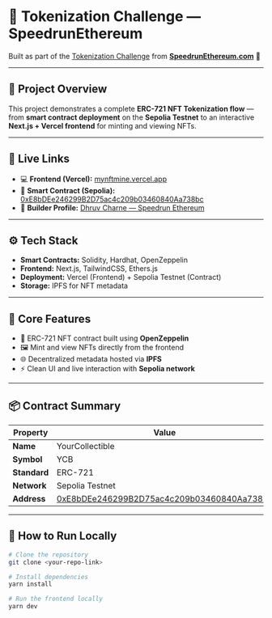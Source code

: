 # 🎯 Tokenization Challenge — SpeedrunEthereum

Built as part of the [Tokenization Challenge](https://speedrunethereum.com/challenge/tokenization) from **[SpeedrunEthereum.com](https://speedrunethereum.com/)** 🚀

---

## 🧱 Project Overview

This project demonstrates a complete **ERC-721 NFT Tokenization flow** — from **smart contract deployment** on the **Sepolia Testnet** to an interactive **Next.js + Vercel frontend** for minting and viewing NFTs.

---

## 🔗 Live Links

- 💻 **Frontend (Vercel):** [mynftmine.vercel.app](https://mynftmine.vercel.app/)
- 📜 **Smart Contract (Sepolia):** [0xE8bDEe246299B2D75ac4c209b03460840Aa738bc](https://sepolia.etherscan.io/address/0xE8bDEe246299B2D75ac4c209b03460840Aa738bc)
- 👤 **Builder Profile:** [Dhruv Charne — Speedrun Ethereum](https://speedrunethereum.com/builders/0x337c6Cc82221266B951f773E1AbD81eA0354ff25)

---

## ⚙️ Tech Stack

- **Smart Contracts:** Solidity, Hardhat, OpenZeppelin
- **Frontend:** Next.js, TailwindCSS, Ethers.js
- **Deployment:** Vercel (Frontend) + Sepolia Testnet (Contract)
- **Storage:** IPFS for NFT metadata

---

## 🧩 Core Features

- 🔐 ERC-721 NFT contract built using **OpenZeppelin**
- 🖼️ Mint and view NFTs directly from the frontend
- 🌐 Decentralized metadata hosted via **IPFS**
- ⚡ Clean UI and live interaction with **Sepolia network**

---

## 📦 Contract Summary

| Property | Value |
|-----------|--------|
| **Name** | YourCollectible |
| **Symbol** | YCB |
| **Standard** | ERC-721 |
| **Network** | Sepolia Testnet |
| **Address** | [0xE8bDEe246299B2D75ac4c209b03460840Aa738bc](https://sepolia.etherscan.io/address/0xE8bDEe246299B2D75ac4c209b03460840Aa738bc) |

---

## 🚀 How to Run Locally

```bash
# Clone the repository
git clone <your-repo-link>

# Install dependencies
yarn install

# Run the frontend locally
yarn dev
